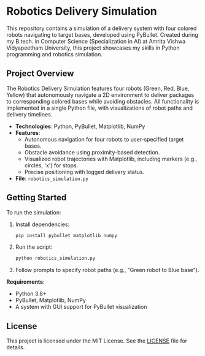 # Robotics Delivery Simulation

This repository contains a simulation of a delivery system with four colored robots navigating to target bases, developed using PyBullet. Created during my B.tech. in Computer Science (Specialization in AI) at Amrita Vishwa Vidyapeetham University, this project showcases my skills in Python programming and robotics simulation.

## Project Overview

The Robotics Delivery Simulation features four robots (Green, Red, Blue, Yellow) that autonomously navigate a 2D environment to deliver packages to corresponding colored bases while avoiding obstacles. All functionality is implemented in a single Python file, with visualizations of robot paths and delivery timelines.

- **Technologies**: Python, PyBullet, Matplotlib, NumPy
- **Features**:
  - Autonomous navigation for four robots to user-specified target bases.
  - Obstacle avoidance using proximity-based detection.
  - Visualized robot trajectories with Matplotlib, including markers (e.g., circles, 'x') for stops.
  - Precise positioning with logged delivery status.
- **File**: `robotics_simulation.py`

## Getting Started

To run the simulation:
1. Install dependencies:
   ```bash
   pip install pybullet matplotlib numpy
   ```
2. Run the script:
   ```bash
   python robotics_simulation.py
   ```
3. Follow prompts to specify robot paths (e.g., "Green robot to Blue base").

**Requirements**:
- Python 3.8+
- PyBullet, Matplotlib, NumPy
- A system with GUI support for PyBullet visualization



## License
This project is licensed under the MIT License. See the [LICENSE](LICENSE) file for details.
